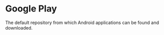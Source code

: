 [Title]: # (Google Play)
[Difficulty]: # (Beginner)
[Order]: # (48)

# Google Play

The default repository from which Android applications can be found and downloaded.